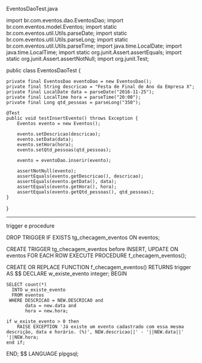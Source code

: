EventosDaoTest.java

import br.com.eventos.dao.EventosDao;
import br.com.eventos.model.Eventos;
import static br.com.eventos.util.Utils.parseDate;
import static br.com.eventos.util.Utils.parseLong;
import static br.com.eventos.util.Utils.parseTime;
import java.time.LocalDate;
import java.time.LocalTime;
import static org.junit.Assert.assertEquals;
import static org.junit.Assert.assertNotNull;
import org.junit.Test;

public class EventosDaoTest {
    
    private final EventosDao eventoDao = new EventosDao();
    private final String descricao = "Festa de Final de Ano da Empresa X";
    private final LocalDate data = parseDate("2016-11-25");
    private final LocalTime hora = parseTime("20:00");
    private final Long qtd_pessoas = parseLong("350");
    
    @Test
    public void testInsertEvento() throws Exception {
        Eventos evento = new Eventos();
        
        evento.setDescricao(descricao);
        evento.setData(data);        
        evento.setHora(hora);        
        evento.setQtd_pessoas(qtd_pessoas);        
        
        evento = eventoDao.inserir(evento);
        
        assertNotNull(evento);
        assertEquals(evento.getDescricao(), descricao);
        assertEquals(evento.getData(), data);
        assertEquals(evento.getHora(), hora);
        assertEquals(evento.getQtd_pessoas(), qtd_pessoas);
    }    
    
}



-------------------------------------------------
trigger e procedure

DROP TRIGGER IF EXISTS tg_checagem_eventos ON eventos;

CREATE TRIGGER tg_checagem_eventos before INSERT, UPDATE ON eventos
FOR EACH ROW EXECUTE PROCEDURE f_checagem_eventos();
	  
CREATE OR REPLACE FUNCTION f_checagem_eventos() RETURNS trigger AS $$
    DECLARE w_existe_evento integer;
    BEGIN
        
	SELECT count(*) 
	  INTO w_existe_evento
	  FROM eventos 
	 WHERE DESCRICAO = NEW.DESCRICAO and
		   data = new.data and
		   hora = new.hora;
			   
	if w_existe_evento > 0 then
		RAISE EXCEPTION 'Já existe um evento cadastrado com essa mesma descrição, data e horário. (%)', NEW.descricao||' - '||NEW.data||' '||NEW.hora;
    end if;	
        
		
END;
$$ LANGUAGE plpgsql;	  

